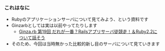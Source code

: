 ### これはなに

* Rubyのアプリケーションサーバについて見てみよう、という資料です
* Ginzarbとしては実は以前やってたりします
  * [Ginza\.rb 第19回 だれが一番？Railsアプリサーバ徒競走！＆Ruby2\.2について話そう](https://ginzarb.doorkeeper.jp/events/19455)
* そのため、今回は当時無かった比較的新し目のサーバについて見ていきます
